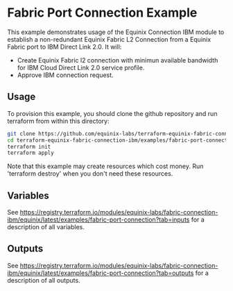 # Fabric Port Connection Example

This example demonstrates usage of the Equinix Connection IBM module to establish a non-redundant Equinix Fabric L2 Connection from a Equinix Fabric port to IBM Direct Link 2.0. It will:

- Create Equinix Fabric l2 connection with minimun available bandwidth for IBM Cloud Direct Link 2.0 service profile.
- Approve IBM connection request.

## Usage

To provision this example, you should clone the github repository and run terraform from within this directory:

```bash
git clone https://github.com/equinix-labs/terraform-equinix-fabric-connection-ibm.git
cd terraform-equinix-fabric-connection-ibm/examples/fabric-port-connection
terraform init
terraform apply
```

Note that this example may create resources which cost money. Run 'terraform destroy' when you don't need these resources.

## Variables

See <https://registry.terraform.io/modules/equinix-labs/fabric-connection-ibm/equinix/latest/examples/fabric-port-connection?tab=inputs> for a description of all variables.

## Outputs

See <https://registry.terraform.io/modules/equinix-labs/fabric-connection-ibm/equinix/latest/examples/fabric-port-connection?tab=outputs> for a description of all outputs.
